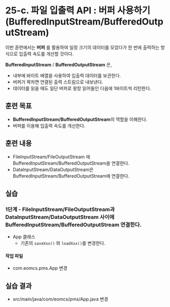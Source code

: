 # 25-c. 파일 입출력 API : 버퍼 사용하기(BufferedInputStream/BufferedOutputStream)

이번 훈련에서는 **버퍼** 를 활용하여 일정 크기의 데이터를 모았다가 한 번에 출력하는 방식으로 입출력 속도를 개선할 것이다.

**BufferedInputStream** / **BufferedOutputStream** 은,

- 내부에 바이트 배열을 사용하여 입출력 데이터를 보관한다.
- 버퍼가 꽉차면 연결된 출력 스트림으로 내보낸다.
- 데이터를 읽을 때도 일단 버퍼로 왕창 읽어들인 다음에 1바이트씩 리턴한다.

## 훈련 목표

- **BufferedInputStream/BufferedOutputStream**의 역할을 이해한다.
- 버퍼를 이용해 입출력 속도를 개선한다.


## 훈련 내용

- FileInputStream/FileOutputStream 에 BufferedInputStream/BufferedOutputStream을 연결한다.
- DataInputStream/DataOutputStream은 BufferedInputStream/BufferedOutputStream에 연결한다.


## 실습


### 1단계 - FileInputStream/FileOutputStream과 DataInputStream/DataOutputStream 사이에 BufferedInputStream/BufferedOutputStream 연결한다.

- App 클래스
  - 기존의 `saveXxx()` 와 `loadXxx()`를 변경한다.

#### 작업 파일

- com.eomcs.pms.App 변경

## 실습 결과

- src/main/java/com/eomcs/pms/App.java 변경
